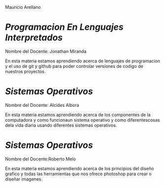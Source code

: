 Mauricio Arellano

# _Programacion En Lenguajes Interpretados_

  Nombre del Docente: Jonathan Miranda  
  
  En esta materia estamos aprendiendo acerca de lenguajes de programacion y el uso de git y github para poder controlar versiones de codigo de nuestros proyectos.

# _Sistemas Operativos_

  Nombre del Docente: Alcides Albora  
  
  En esta materia estamos aprendiendo acerca de los componentes de la computadora y como funcionaun sistema operativo y como diferentescosas dela vida diaria usando diferentes sistemas operativos.

  # _Sistemas Operativos_

  Nombre del Docente:Roberto Melo  
  
  En esta materia estamos aprendiendo acerca de los principios del diseño grafico y todas las herramientas que nos ofrece photoshop para crear o diseñar imagenes.




